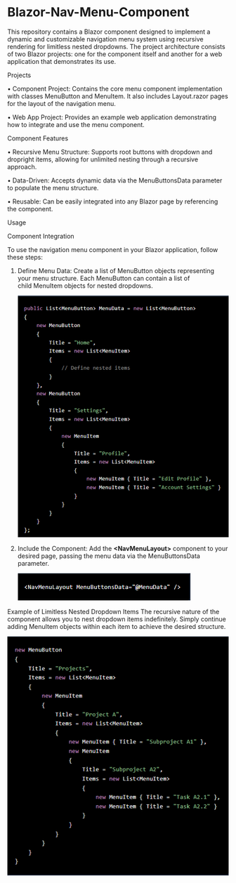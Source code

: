 # Blazor-Nav-Menu-Component

This repository contains a Blazor component designed to implement a dynamic and customizable navigation menu system using recursive rendering for limitless nested dropdowns. The project architecture consists of two Blazor projects: one for the component itself and another for a web application that demonstrates its use.


Projects

 • Component Project: Contains the core menu component implementation with classes MenuButton and MenuItem. It also includes Layout.razor pages for the layout of the navigation menu.

 • Web App Project: Provides an example web application demonstrating how to integrate and use the menu component.

    
Component Features

 • Recursive Menu Structure: Supports root buttons with dropdown and dropright items, allowing for unlimited nesting through a recursive approach.
    
 • Data-Driven: Accepts dynamic data via the MenuButtonsData parameter to populate the menu structure.
    
 • Reusable: Can be easily integrated into any Blazor page by referencing the component.

    
Usage

Component Integration

To use the navigation menu component in your Blazor application, follow these steps:

1. Define Menu Data: Create a list of MenuButton objects representing your menu structure. Each MenuButton can contain a list of child MenuItem objects for nested dropdowns.
   
    ![alt text](Resources/Decription_image_example_1.png)
   
2. Include the Component: Add the **&lt;NavMenuLayout&gt;** component to your desired page, passing the menu data via the MenuButtonsData parameter.

    ![alt text](Resources/Decription_image_example_2.png)

Example of Limitless Nested Dropdown Items 
The recursive nature of the component allows you to nest dropdown items indefinitely. Simply continue adding MenuItem objects within each item to achieve the desired structure.

   ![alt text](Resources/Decription_image_example_3.png)
